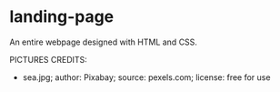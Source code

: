 # landing-page
An entire webpage designed with HTML and CSS.

PICTURES CREDITS:
- sea.jpg; author: Pixabay; source: pexels.com; license: free for use
